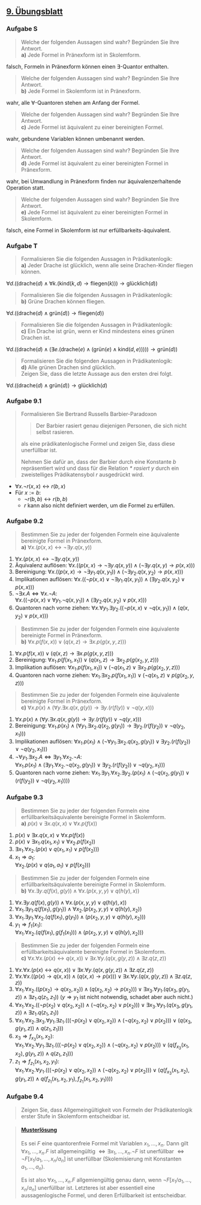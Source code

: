 ## [9. Übungsblatt](https://web.archive.org/web/20241212082357/https://iccl.inf.tu-dresden.de/w/images/2/26/TheoLog24-Uebung-09.pdf)

### Aufgabe S

> Welche der folgenden Aussagen sind wahr? Begründen Sie Ihre Antwort. \
> **a)** Jede Formel in Pränexform ist in Skolemform.

falsch, Formeln in Pränexform können einen $\exists$-Quantor enthalten.

> Welche der folgenden Aussagen sind wahr? Begründen Sie Ihre Antwort. \
> **b)** Jede Formel in Skolemform ist in Pränexform.

wahr, alle $\forall$-Quantoren stehen am Anfang der Formel.

> Welche der folgenden Aussagen sind wahr? Begründen Sie Ihre Antwort. \
> **c)** Jede Formel ist äquivalent zu einer bereinigten Formel.

wahr, gebundene Variablen können umbenannt werden.

> Welche der folgenden Aussagen sind wahr? Begründen Sie Ihre Antwort. \
> **d)** Jede Formel ist äquivalent zu einer bereinigten Formel in Pränexform.

wahr, bei Umwandlung in Pränexform finden nur äquivalenzerhaltende Operation statt.

> Welche der folgenden Aussagen sind wahr? Begründen Sie Ihre Antwort. \
> **e)** Jede Formel ist äquivalent zu einer bereinigten Formel in Skolemform.

falsch, eine Formel in Skolemform ist nur erfüllbarkeits-äquivalent.

### Aufgabe T

> Formalisieren Sie die folgenden Aussagen in Prädikatenlogik: \
> **a)** Jeder Drache ist glücklich, wenn alle seine Drachen-Kinder fliegen können.

$\forall d. ((\text{drache}(d) \land \forall k. (\text{kind}(k, d) \rightarrow \text{fliegen}(k))) \rightarrow \text{glücklich}(d))$

> Formalisieren Sie die folgenden Aussagen in Prädikatenlogik: \
> **b)** Grüne Drachen können fliegen.

$\forall d. ((\text{drache}(d) \land \text{grün}(d)) \rightarrow \text{fliegen}(d))$

> Formalisieren Sie die folgenden Aussagen in Prädikatenlogik: \
> **c)** Ein Drache ist grün, wenn er Kind mindestens eines grünen Drachen ist.

$\forall d. ((\text{drache}(d) \land (\exists e. (\text{drache}(e) \land (\text{grün}(e) \land \text{kind}(d, e))))) \rightarrow \text{grün}(d))$

> Formalisieren Sie die folgenden Aussagen in Prädikatenlogik: \
> **d)** Alle grünen Drachen sind glücklich. \
> Zeigen Sie, dass die letzte Aussage aus den ersten drei folgt.

$\forall d. ((\text{drache}(d) \land \text{grün}(d)) \rightarrow \text{glücklich}(d)$

### Aufgabe 9.1

> Formalisieren Sie Bertrand Russells Barbier-Paradoxon
>
> > Der Barbier rasiert genau diejenigen Personen, die sich nicht selbst rasieren.
>
> als eine prädikatenlogische Formel und zeigen Sie, dass diese unerfüllbar ist.
>
> Nehmen Sie dafür an, dass der Barbier durch eine Konstante $b$ repräsentiert wird und dass für die Relation *\* rasiert y* durch ein zweistelliges Prädikatensybol $r$ ausgedrückt wird.

  * $\forall x. \lnot r(x, x) \leftrightarrow r(b, x)$
  * Für $x := b$:
      * $\lnot r(b, b) \leftrightarrow r(b, b)$
      * $r$ kann also nicht definiert werden, um die Formel zu erfüllen.

### Aufgabe 9.2

> Bestimmen Sie zu jeder der folgenden Formeln eine äquivalente bereinigte Formel in Pränexform. \
> **a)** $\forall x. (p(x, x) \leftrightarrow \lnot \exists y. q(x, y))$

 1. $\forall x. (p(x, x) \leftrightarrow \lnot \exists y. q(x, y))$
 3. Äquivalenz auflösen: $\forall x. ((p(x, x) \rightarrow \lnot \exists y. q(x, y)) \land (\lnot \exists y. q(x, y) \rightarrow p(x, x)))$
 2. Bereinigung: $\forall x. ((p(x, x) \rightarrow \lnot \exists y_1. q(x, y_1)) \land (\lnot \exists y_2. q(x, y_2) \rightarrow p(x, x)))$
 4. Implikationen auflösen: $\forall x. ((\lnot p(x, x) \lor \lnot \exists y_1. q(x, y_1)) \land (\exists y_2. q(x, y_2) \lor p(x, x)))$
 5. $\lnot \exists x. A \Leftrightarrow \forall x. \lnot A$: \
    $\forall x. ((\lnot p(x, x) \lor \forall y_1. \lnot q(x, y_1)) \land (\exists y_2. q(x, y_2) \lor p(x, x)))$
 6. Quantoren nach vorne ziehen: $\forall x. \forall y_1. \exists y_2. ((\lnot p(x, x) \lor \lnot q(x, y_1)) \land (q(x, y_2) \lor p(x, x)))$

> Bestimmen Sie zu jeder der folgenden Formeln eine äquivalente bereinigte Formel in Pränexform. \
> **b)** $\forall x. p(f(x, x)) \lor (q(x, z) \rightarrow \exists x.p(g(x, y, z)))$

 1. $\forall x. p(f(x, x)) \lor (q(x, z) \rightarrow \exists x. p(g(x, y, z)))$
 2. Bereinigung: $\forall x_1. p(f(x_1, x_1)) \lor (q(x_1, z) \rightarrow \exists x_2. p(g(x_2, y, z)))$
 3. Implikation auflösen: $\forall x_1. p(f(x_1, x_1)) \lor (\lnot q(x_1, z) \lor \exists x_2. p(g(x_2, y, z)))$
 4. Quantoren nach vorne ziehen: $\forall x_1. \exists x_2. p(f(x_1, x_1)) \lor (\lnot q(x_1, z) \lor p(g(x_2, y, z)))$

> Bestimmen Sie zu jeder der folgenden Formeln eine äquivalente bereinigte Formel in Pränexform. \
> **c)** $\forall x. p(x) \land (\forall y. \exists x. q(x, g(y)) \rightarrow \exists y. (r(f(y)) \lor \lnot q(y, x)))$

 1. $\forall x. p(x) \land (\forall y. \exists x. q(x, g(y)) \rightarrow \exists y. (r(f(y)) \lor \lnot q(y, x)))$
 2. Bereinigung: $\forall x_1. p(x_1) \land (\forall y_1. \exists x_2. q(x_2, g(y_1)) \rightarrow \exists y_2. (r(f(y_2)) \lor \lnot q(y_2, x_1)))$
 3. Implikationen auflösen: $\forall x_1. p(x_1) \land (\lnot \forall y_1. \exists x_2. q(x_2, g(y_1)) \lor \exists y_2. (r(f(y_2)) \lor \lnot q(y_2, x_1)))$
 4. $\lnot \forall y_1. \exists x_2. A \Leftrightarrow \exists y_1. \forall x_2. \lnot A$: \
    $\forall x_1. p(x_1) \land (\exists y_1. \forall x_2. \lnot q(x_2, g(y_1)) \lor \exists y_2. (r(f(y_2)) \lor \lnot q(y_2, x_1)))$
 5. Quantoren nach vorne ziehen: $\forall x_1. \exists y_1. \forall x_2. \exists y_2. (p(x_1) \land (\lnot q(x_2, g(y_1)) \lor (r(f(y_2)) \lor \lnot q(y_2, x_1))))$

### Aufgabe 9.3

> Bestimmen Sie zu jeder der folgenden Formeln eine erfüllbarkeitsäquivalente bereinigte Formel in Skolemform. \
> **a)** $p(x) \lor \exists x. q(x, x) \lor \forall x. p(f(x))$

 1. $p(x) \lor \exists x. q(x, x) \lor \forall x. p(f(x))$
 2. $p(x) \lor \exists x_1. q(x_1, x_1) \lor \forall x_2. p(f(x_2))$
 3. $\exists x_1. \forall x_2. (p(x) \lor q(x_1, x_1) \lor p(f(x_2)))$
 4. $x_1 \Rightarrow a_1$: \
    $\forall x_2. (p(x) \lor q(a_1, a_1) \lor p(f(x_2)))$

> Bestimmen Sie zu jeder der folgenden Formeln eine erfüllbarkeitsäquivalente bereinigte Formel in Skolemform. \
> **b)** $\forall x. \exists y. q(f(x), g(y)) \land \forall x. (p(x, y, y) \lor q(h(y), x))$

 1. $\forall x. \exists y. q(f(x), g(y)) \land \forall x. (p(x, y, y) \lor q(h(y), x))$
 2. $\forall x_1. \exists y_1. q(f(x_1), g(y_1)) \land \forall x_2. (p(x_2, y, y) \lor q(h(y), x_2))$
 3. $\forall x_1. \exists y_1. \forall x_2. (q(f(x_1), g(y_1)) \land (p(x_2, y, y) \lor q(h(y), x_2)))$
 4. $y_1 \Rightarrow f_1(x_1)$: \
    $\forall x_1. \forall x_2. (q(f(x_1), g(f_1(x_1))) \land (p(x_2, y, y) \lor q(h(y), x_2)))$

> Bestimmen Sie zu jeder der folgenden Formeln eine erfüllbarkeitsäquivalente bereinigte Formel in Skolemform. \
> **c)** $\forall x. \forall x. (p(x) \leftrightarrow q(x, x)) \lor \exists x. \forall y. (q(x, g(y, z)) \land \exists z. q(z, z))$

 1. $\forall x. \forall x. (p(x) \leftrightarrow q(x, x)) \lor \exists x. \forall y. (q(x, g(y, z)) \land \exists z. q(z, z))$
 2. $\forall x. \forall x. ((p(x) \rightarrow q(x, x)) \land (q(x, x) \rightarrow p(x))) \lor \exists x. \forall y. (q(x, g(y, z)) \land \exists z. q(z, z))$
 3. $\forall x_1. \forall x_2. ((p(x_2) \rightarrow q(x_2, x_2)) \land (q(x_2, x_2) \rightarrow p(x_2))) \lor \exists x_3. \forall y_1. (q(x_3, g(y_1, z)) \land \exists z_1. q(z_1, z_1))$ ($y \Rightarrow y_1$ ist nicht notwendig, schadet aber auch nicht.)
 4. $\forall x_1. \forall x_2. ((\lnot p(x_2) \lor q(x_2, x_2)) \land (\lnot q(x_2, x_2) \lor p(x_2))) \lor \exists x_3. \forall y_1. (q(x_3, g(y_1, z)) \land \exists z_1. q(z_1, z_1))$
 5. $\forall x_1. \forall x_2. \exists x_3. \forall y_1. \exists z_1. (((\lnot p(x_2) \lor q(x_2, x_2)) \land (\lnot q(x_2, x_2) \lor p(x_2))) \lor (q(x_3, g(y_1, z)) \land q(z_1, z_1)))$
 6. $x_3 \Rightarrow f_{x_3}(x_1, x_2)$: \
    $\forall x_1. \forall x_2. \forall y_1. \exists z_1. (((\lnot p(x_2) \lor q(x_2, x_2)) \land (\lnot q(x_2, x_2) \lor p(x_2))) \lor (q(f_{x_3}(x_1, x_2), g(y_1, z)) \land q(z_1, z_1)))$
 7. $z_1 \Rightarrow f_{z_1}(x_1, x_2, y_1)$: \
    $\forall x_1. \forall x_2. \forall y_1. (((\lnot p(x_2) \lor q(x_2, x_2)) \land (\lnot q(x_2, x_2) \lor p(x_2))) \lor (q(f_{x_3}(x_1, x_2), g(y_1, z)) \land q(f_{z_1}(x_1, x_2, y_1), f_{z_1}(x_1, x_2, y_1))))$

### Aufgabe 9.4

> Zeigen Sie, dass Allgemeingültigkeit von Formeln der Prädikatenlogik erster Stufe in Skolemform entscheidbar ist.

> #### [Musterlösung](https://github.com/knowsys/TheoLog/blob/master/Uebungen/uebung-10-04-musterloesung.tex)
>
> Es sei $F$ eine quantorenfreie Formel mit Variablen $x_1, \dots, x_n$. Dann gilt $\forall x_1, \ldots, x_n. F$ ist allgemeingültig $\Leftrightarrow \exists x_1, \ldots, x_n. \lnot F$ ist unerfüllbar $\Leftrightarrow \lnot F [x_1/a_1, \ldots, x_n/a_n]$ ist unerfüllbar (Skolemisierung mit Konstanten $a_1, \ldots, a_n$).
>
> Es ist also $\forall x_1, \ldots, x_n. F$ allgemiengültig genau dann, wenn $\lnot F[x_1/a_1, ... , x_n/a_n]$ unerfüllbar ist. Letzteres ist aber essentiell eine aussagenlogische Formel, und deren Erfüllbarkeit ist entscheidbar.
